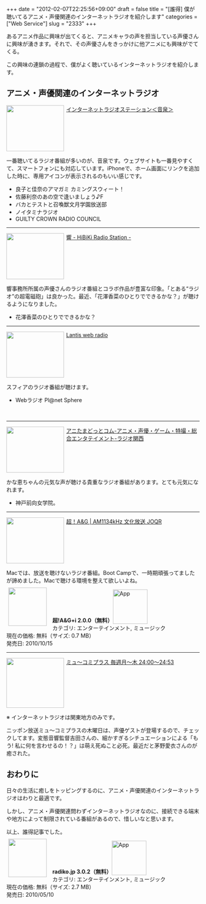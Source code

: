 +++
date = "2012-02-07T22:25:56+09:00"
draft = false
title = "[誰得] 僕が聴いてるアニメ・声優関連のインターネットラジオを紹介します"
categories = ["Web Service"]
slug = "2333"
+++

あるアニメ作品に興味が出てくると、アニメキャラの声を担当している声優さんに興味が湧きます。それで、その声優さんをきっかけに他アニメにも興味がでてくる。

この興味の連鎖の過程で、僕がよく聴いているインターネットラジオを紹介します。

<h2>アニメ・声優関連のインターネットラジオ</h2>

<a href="http://onsen.ag/" target="_blank"><img class="alignleft" align="left" src="http://capture.heartrails.com/150x120/cool?http://onsen.ag/" alt="" width="150" height="120" style="margin-right: 6px;" /></a><a  href="http://onsen.ag/" target="_blank">インターネットラジオステーション＜音泉＞</a><br clear="all">

一番聴いてるラジオ番組が多いのが、音泉です。ウェブサイトも一番見やすくて、スマートフォンにも対応しています。iPhoneで、ホーム画面にリンクを追加した時に、専用アイコンが表示されるのもいい感じです。

<ul>
<li>良子と佳奈のアマガミ カミングスウィート！</li>
<li>佐藤利奈のあの空で逢いましょう♪F</li>
<li>バカとテストと召喚獣文月学園放送部</li>
<li>ノイタミナラジオ</li>
<li>GUILTY CROWN RADIO COUNCIL</li>
</ul>

<hr />

<a href="http://hibiki-radio.jp/" target="_blank"><img class="alignleft" align="left" src="http://capture.heartrails.com/150x120/cool?http://hibiki-radio.jp/" alt="" width="150" height="120" style="margin-right: 6px;" /></a><a  href="http://hibiki-radio.jp/" target="_blank">響 - HiBiKi Radio Station -</a><br clear="all">

響事務所所属の声優さんのラジオ番組とコラボ作品が豊富な印象。「とある“ラジオ”の超電磁砲」は良かった。最近、「花澤香菜のひとりでできるかな？」が聴けるようになりました。

<ul><li>花澤香菜のひとりでできるかな？</li></ul>

<hr />

<a href="http://lantis-net.com/index.html" target="_blank"><img class="alignleft" align="left" src="http://capture.heartrails.com/150x120/cool?http://lantis-net.com/index.html" alt="" width="150" height="120" style="margin-right: 6px;" /></a><a  href="http://lantis-net.com/index.html" target="_blank">Lantis web radio</a><br clear="all">

スフィアのラジオ番組が聴けます。

<ul><li>Webラジオ Pl@net Sphere</li></ul><br />

<hr />

<a href="http://anitama.com/" target="_blank"><img class="alignleft" align="left" src="http://capture.heartrails.com/150x120/cool?http://anitama.com/" alt="" width="150" height="120" style="margin-right: 6px;" /></a><a  href="http://anitama.com/" target="_blank">アニたまどっとコム-アニメ・声優・ゲーム・特撮・総合エンタテイメント-ラジオ関西</a><br clear="all">

かな恵ちゃんの元気な声が聴ける貴重なラジオ番組があります。とても元気になれます。

<ul><li>神戸前向女学院。</li></ul>

<hr />

<a href="http://www.agqr.jp/" target="_blank"><img class="alignleft" align="left" src="http://capture.heartrails.com/150x120/cool?http://www.agqr.jp/" alt="" width="150" height="120" style="margin-right: 6px;" /></a><a  href="http://www.agqr.jp/" target="_blank">超！A&G | AM1134kHz 文化放送 JOQR</a><br clear="all">

Macでは、放送を聴けないラジオ番組。Boot Campで、一時期頑張ってましたが諦めました。Macで聴ける環境を整えて欲しいよね。

<a href="https://itunes.apple.com/jp/app/id395080269?mt=8&uo=4&at=11l3RT" target="_blank" rel="nofollow"><img width="100" class="alignleft" align="left" src="http://a5.mzstatic.com/us/r1000/019/Purple/64/cb/0f/mzi.oyessexf.100x100-75.png" style="margin: -5px 15px 1px 5px;"></a><strong> 超!A&G+i 2.0.0（無料）</strong><a href="https://itunes.apple.com/jp/app/id395080269?mt=8&uo=4&at=11l3RT" target="_blank" rel="nofollow"><img src="/images/2012/12/viewinitunes_jp.png" style="vertical-align:bottom;" width="90" alt="App"></a><br> カテゴリ: エンターテインメント, ミュージック<br> 現在の価格: 無料（サイズ: 0.7 MB）<br> 発売日: 2010/10/15<br style="clear: both;">

<hr />

<a href="http://www.allnightnippon.com/mcplus/" target="_blank"><img class="alignleft" align="left" src="http://capture.heartrails.com/150x130/cool?http://www.allnightnippon.com/mcplus/" alt="" width="150" height="130" style="margin-right: 6px;" /></a><a  href="http://www.allnightnippon.com/mcplus/" target="_blank">ミュ～コミプラス 毎週月～木 24:00～24:53</a><br clear="all">

※ インターネットラジオは関東地方のみです。

ニッポン放送ミュ〜コミプラスの木曜日は、声優ゲストが登場するので、チェックしてます。変態音響監督吉田さんの、細かすぎるシチュエーションによる「もう! 私に何を言わせるの！？」は萌え死ぬこと必死。最近だと茅野愛衣さんのが癒された。

<h2>おわりに</h2>

日々の生活に癒しをトッピングするのに、アニメ・声優関連のインターネットラジオはわりと最適です。

しかし、アニメ・声優関連問わずインターネットラジオなのに、接続できる端末や地方によって制限されている番組があるので、惜しいなと思います。

以上、誰得記事でした。

<a href="https://itunes.apple.com/jp/app/id370515585?mt=8&uo=4&at=11l3RT" target="_blank" rel="nofollow"><img width="100" class="alignleft" align="left" src="http://a2.mzstatic.com/us/r1000/064/Purple/72/9f/46/mzl.uknyolld.100x100-75.png" style="margin: -5px 15px 1px 5px;"></a><strong> radiko.jp 3.0.2（無料）</strong><a href="https://itunes.apple.com/jp/app/id370515585?mt=8&uo=4&at=11l3RT" target="_blank" rel="nofollow"><img src="/images/2012/12/viewinitunes_jp.png" style="vertical-align:bottom;" width="90" alt="App"></a><br> カテゴリ: エンターテインメント, ミュージック<br> 現在の価格: 無料（サイズ: 2.7 MB）<br> 発売日: 2010/05/10<br style="clear: both;">
